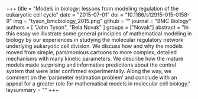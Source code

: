 +++
title = "Models in biology: lessons from modeling regulation of the eukaryotic cell cycle"
date = "2015-07-01"
doi = "10.1186/s12915-015-0158-9"
img = "tyson_bmcbiology_2015.png"
github = ""
journal = "BMC Biology"
authors = [
  "John Tyson",
  "Bela Novak"
]
groups = ["Novak"]
abstract = "In this essay we illustrate some general principles of mathematical modeling in biology by our experiences in studying the molecular regulatory network underlying eukaryotic cell division. We discuss how and why the models moved from simple, parsimonious cartoons to more complex, detailed mechanisms with many kinetic parameters. We describe how the mature models made surprising and informative predictions about the control system that were later confirmed experimentally. Along the way, we comment on the ‘parameter estimation problem’ and conclude with an appeal for a greater role for mathematical models in molecular cell biology."
laysummary = ""
+++
